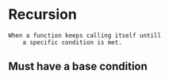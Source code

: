 # Recursion
    When a function keeps calling itself untill
        a specific condition is met.

## Must have a base condition


